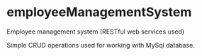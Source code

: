 # employeeManagementSystem
Employee management system (RESTful web services used)

Simple CRUD operations used for working with MySql database.
